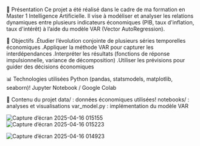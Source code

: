 
📌 Présentation
Ce projet a été réalisé dans le cadre de ma formation en Master 1 Intelligence Artificielle.
Il vise à modéliser et analyser les relations dynamiques entre plusieurs indicateurs économiques (PIB, taux d'inflation, taux d'intérêt) à l’aide du modèle VAR (Vector AutoRegression).

🎯 Objectifs
.Étudier l’évolution conjointe de plusieurs séries temporelles économiques
.Appliquer la méthode VAR pour capturer les interdépendances
.Interpréter les résultats (fonctions de réponse impulsionnelle, variance de décomposition)
.Utiliser les prévisions pour guider des décisions économiques

📊 Technologies utilisées
Python (pandas, statsmodels, matplotlib, seaborn)!
Jupyter Notebook / Google Colab

📁 Contenu du projet
data/ : données économiques utilisées!
notebooks/ : analyses et visualisations
var_model.py : implémentation du modèle VAR

![Capture d’écran 2025-04-16 015155](https://github.com/user-attachments/assets/3fe6d2b4-22b7-4392-a0bf-b5781548327b)
![Capture d’écran 2025-04-16 015223](https://github.com/user-attachments/assets/a12b832c-c7b5-4bd4-84f5-55bc59bd6e30)

![Capture d’écran 2025-04-16 014923](https://github.com/user-attachments/assets/0aa66797-787c-4fe9-a919-aa258ddd3058)
